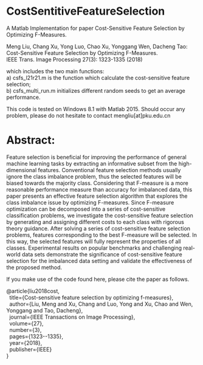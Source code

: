 # CostSentitiveFeatureSelection
A Matlab Implementation for paper Cost-Sensitive Feature Selection by Optimizing F-Measures.

Meng Liu, Chang Xu, Yong Luo, Chao Xu, Yonggang Wen, Dacheng Tao:</br>
Cost-Sensitive Feature Selection by Optimizing F-Measures. </br>
IEEE Trans. Image Processing 27(3): 1323-1335 (2018)</br>

which includes the two main functions:</br>
a) csfs_l21r21.m is the function which calculate the cost-sensitive feature selection;</br>
b) csfs_multi_run.m initializes different random seeds to get an average performance.</br>

This code is tested on Windows 8.1 with Matlab 2015. Should occur any problem, please do not hesitate to contact mengliu[at]pku.edu.cn

# Abstract:
Feature selection is beneficial for improving the performance of general machine learning tasks by extracting an informative subset from the high-dimensional features. Conventional feature selection methods usually ignore the class imbalance problem, thus the selected features will be biased towards the majority class. Considering that F-measure is a more reasonable performance measure than accuracy for imbalanced data, this paper presents an effective feature selection algorithm that explores the class imbalance issue by optimizing F-measures. Since F-measure optimization can be decomposed into a series of cost-sensitive classification problems, we investigate the cost-sensitive feature selection by generating and assigning different costs to each class with rigorous theory guidance. After solving a series of cost-sensitive feature selection problems, features corresponding to the best F-measure will be selected. In this way, the selected features will fully represent the properties of all classes. Experimental results on popular benchmarks and challenging real-world data sets demonstrate the significance of cost-sensitive feature selection for the imbalanced data setting and validate the effectiveness of the proposed method.


If you make use of the code found here, please cite the paper as follows.

@article{liu2018cost,</br>
  title={Cost-sensitive feature selection by optimizing f-measures},</br>
  author={Liu, Meng and Xu, Chang and Luo, Yong and Xu, Chao and Wen, Yonggang and Tao, Dacheng},</br>
  journal={IEEE Transactions on Image Processing},</br>
  volume={27},</br>
  number={3},</br>
  pages={1323--1335},</br>
  year={2018},</br>
  publisher={IEEE}</br>
}</br>
